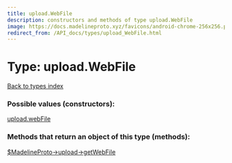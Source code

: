 ```yaml
---
title: upload.WebFile
description: constructors and methods of type upload.WebFile
image: https://docs.madelineproto.xyz/favicons/android-chrome-256x256.png
redirect_from: /API_docs/types/upload_WebFile.html
---
```

# Type: upload.WebFile  
[Back to types index](index.md)



### Possible values (constructors):

[upload.webFile](../constructors/upload.webFile.md)  



### Methods that return an object of this type (methods):

[$MadelineProto->upload->getWebFile](../methods/upload.getWebFile.md)  



